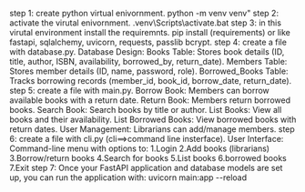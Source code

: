 step 1: create python virtual enivornment.
        python -m venv venv"
step 2: activate the virutal enivornment. 
        .venv\Scripts\activate.bat
step 3: in this virutal environment install the requiremnts.
        pip install (requirements) or like fastapi, sqlalchemy, uvicorn, requests, passlib bcrypt.
step 4: create a file with database.py.
         Database Design:
         Books Table: Stores book details (ID, title, author, ISBN, availability, borrowed_by, return_date).
         Members Table: Stores member details (ID, name, password, role).
         Borrowed_Books Table: Tracks borrowing records (member_id, book_id, borrow_date, return_date).
step 5: create a file with main.py.
        Borrow Book: Members can borrow available books with a return date.
        Return Book: Members return borrowed books.
        Search Book: Search books by title or author.
        List Books: View all books and their availability.
        List Borrowed Books: View borrowed books with return dates.
        User Management: Librarians can add/manage members.
step 6: create a file with cli.py (cli==>command line insterface).
        User Interface:
        Command-line menu with options to:
        1.Login
        2.Add books (librarians)
        3.Borrow/return books
        4.Search for books
        5.List books
        6.borrowed books
        7.Exit
step 7: Once your FastAPI application and database models are set up, you can run the application with:
        uvicorn main:app --reload


